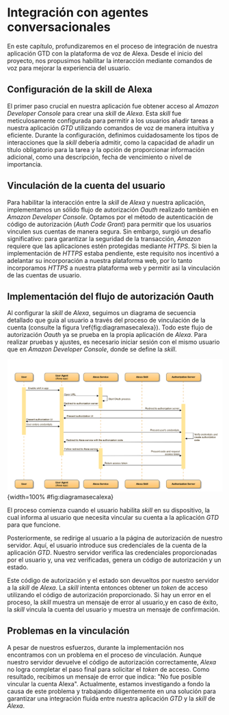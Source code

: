 # Integración con agentes conversacionales

En este capítulo, profundizaremos en el proceso de integración de nuestra aplicación GTD con la plataforma de voz de Alexa. Desde el inicio del proyecto, nos propusimos habilitar la interacción mediante comandos de voz para mejorar la experiencia del usuario.

## Configuración de la skill de Alexa

El primer paso crucial en nuestra aplicación fue obtener acceso al *Amazon Developer Console* para crear una *skill* de *Alexa*. Esta *skill* fue meticulosamente configurada para permitir a los usuarios añadir tareas a nuestra aplicación *GTD* utilizando comandos de voz de manera intuitiva y eficiente. Durante la configuración, definimos cuidadosamente los tipos de interacciones que la *skill* debería admitir, como la capacidad de añadir un título obligatorio para la tarea y la opción de proporcionar información adicional, como una descripción, fecha de vencimiento o nivel de importancia.

## Vinculación de la cuenta del usuario

Para habilitar la interacción entre la *skill* de *Alexa* y nuestra aplicación, implementamos un sólido flujo de autorización *Oauth* realizado también en *Amazon Developer Console*. Optamos por el método de autenticación de código de autorización (*Auth Code Grant*) para permitir que los usuarios vinculen sus cuentas de manera segura. Sin embargo, surgió un desafío significativo: para garantizar la seguridad de la transacción, *Amazon* requiere que las aplicaciones estén protegidas mediante *HTTPS*. Si bien la implementación de *HTTPS* estaba pendiente, este requisito nos incentivó a adelantar su incorporación a nuestra plataforma web, por lo tanto incorporamos *HTTPS*  a nuestra plataforma web y permitir asi la vinculación de las cuentas de usuario.

## Implementación del flujo de autorización Oauth

Al configurar la *skill* de *Alexa*, seguimos un diagrama de secuencia detallado que guía al usuario a través del proceso de vinculación de la cuenta (consulte la figura \ref{fig:diagramasecalexa}). Todo este flujo de autorización *Oauth* ya se prueba en la propia aplicación de *Alexa*. Para realizar pruebas y ajustes, es necesario iniciar sesión con el mismo usuario que en *Amazon Developer Console*, donde se define la *skill*.

![Diagrama de secuencia del proceso de vinculación de la cuenta](img/diagramasecalexa.png){width=100% #fig:diagramasecalexa}

El proceso comienza cuando el usuario habilita *skill* en su dispositivo, la cual informa al usuario que necesita vincular su cuenta a la aplicación *GTD* para que funcione.

Posteriormente, se redirige al usuario a la página de autorización de nuestro servidor. Aquí, el usuario introduce sus credenciales de la cuenta de la aplicación *GTD*. Nuestro servidor verifica las credenciales proporcionadas por el usuario y, una vez verificadas, genera un código de autorización y un estado.

Este código de autorización y el estado son devueltos por nuestro servidor a la *skill* de *Alexa*. La *skill* intenta entonces obtener un *token* de acceso utilizando el código de autorización proporcionado. Si hay un error en el proceso, la *skill* muestra un mensaje de error al usuario,y en caso de éxito, la *skill* vincula la cuenta del usuario y muestra un mensaje de confirmación.

## Problemas en la vinculación

A pesar de nuestros esfuerzos, durante la implementación nos encontramos con un problema en el proceso de vinculación. Aunque nuestro servidor devuelve el código de autorización correctamente, *Alexa* no logra completar el paso final para solicitar el *token* de acceso. Como resultado, recibimos un mensaje de error que indica: "No fue posible vincular la cuenta Alexa". Actualmente, estamos investigando a fondo la causa de este problema y trabajando diligentemente en una solución para garantizar una integración fluida entre nuestra aplicación *GTD* y la *skill* de *Alexa*.
